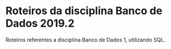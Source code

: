 # Roteiros da disciplina Banco de Dados 2019.2

Roteiros referentes a disciplina Banco de Dados 1, utilizando SQL.
